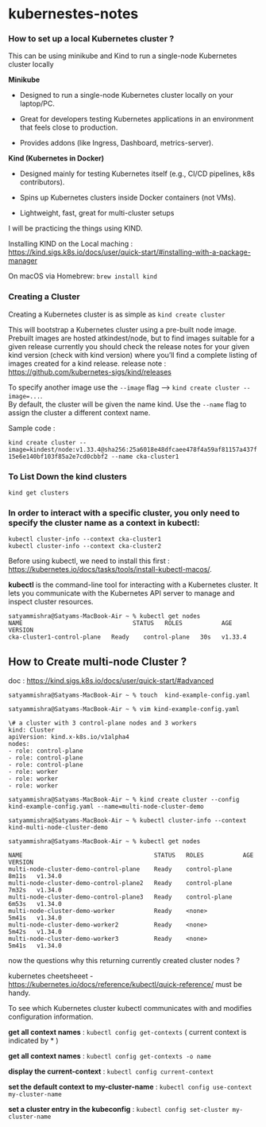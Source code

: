 # kubernestes-notes

### How to set up a local Kubernetes cluster ? 
This can be using minikube and Kind to run a single-node Kubernetes cluster locally 

**Minikube**
- Designed to run a single-node Kubernetes cluster locally on your laptop/PC.

- Great for developers testing Kubernetes applications in an environment that feels close to production.

- Provides addons (like Ingress, Dashboard, metrics-server).


**Kind (Kubernetes in Docker)**

- Designed mainly for testing Kubernetes itself (e.g., CI/CD pipelines, k8s contributors).

- Spins up Kubernetes clusters inside Docker containers (not VMs).

- Lightweight, fast, great for multi-cluster setups


I will be practicing the things using KIND. 

Installing KIND on the Local maching : https://kind.sigs.k8s.io/docs/user/quick-start/#installing-with-a-package-manager

On macOS via Homebrew: ```brew install kind```

### Creating a Cluster

Creating a Kubernetes cluster is as simple as ```kind create cluster```

This will bootstrap a Kubernetes cluster using a pre-built node image.
Prebuilt images are hosted atkindest/node, but to find images suitable for a given release currently you should check the release notes for your given kind version (check with kind version) where you’ll find a complete listing of images created for a kind release.
release note : https://github.com/kubernetes-sigs/kind/releases 

To specify another image use the ```--image``` flag –> ```kind create cluster --image=...```.\
By default, the cluster will be given the name kind. Use the ```--name``` flag to assign the cluster a different context name.


Sample code :

```kind create cluster --image=kindest/node:v1.33.4@sha256:25a6018e48dfcaee478f4a59af81157a437f15e6e140bf103f85a2e7cd0cbbf2 --name cka-cluster1```

### To List Down the kind clusters 

```kind get clusters```

### In order to interact with a specific cluster, you only need to specify the cluster name as a context in kubectl: 

```kubectl cluster-info --context cka-cluster1```\
```kubectl cluster-info --context cka-cluster2```

Before using kubectl, we need to install this first : https://kubernetes.io/docs/tasks/tools/install-kubectl-macos/.

**kubectl**  is the command-line tool for interacting with a Kubernetes cluster. It lets you communicate with the Kubernetes API server to manage and inspect cluster resources.

```
satyammishra@Satyams-MacBook-Air ~ % kubectl get nodes
NAME                               STATUS   ROLES           AGE   VERSION
cka-cluster1-control-plane   Ready    control-plane   30s   v1.33.4
```

## How to Create multi-node Cluster ? 

doc : https://kind.sigs.k8s.io/docs/user/quick-start/#advanced

```satyammishra@Satyams-MacBook-Air ~ % touch  kind-example-config.yaml```

```satyammishra@Satyams-MacBook-Air ~ % vim kind-example-config.yaml```

```
\# a cluster with 3 control-plane nodes and 3 workers
kind: Cluster
apiVersion: kind.x-k8s.io/v1alpha4
nodes:
- role: control-plane
- role: control-plane
- role: control-plane
- role: worker
- role: worker
- role: worker
```

```satyammishra@Satyams-MacBook-Air ~ % kind create cluster --config kind-example-config.yaml --name=multi-node-cluster-demo```

```satyammishra@Satyams-MacBook-Air ~ % kubectl cluster-info --context kind-multi-node-cluster-demo```

```satyammishra@Satyams-MacBook-Air ~ % kubectl get nodes```

```
NAME                                     STATUS   ROLES           AGE     VERSION
multi-node-cluster-demo-control-plane    Ready    control-plane   8m11s   v1.34.0
multi-node-cluster-demo-control-plane2   Ready    control-plane   7m32s   v1.34.0
multi-node-cluster-demo-control-plane3   Ready    control-plane   6m53s   v1.34.0
multi-node-cluster-demo-worker           Ready    <none>          5m41s   v1.34.0
multi-node-cluster-demo-worker2          Ready    <none>          5m42s   v1.34.0
multi-node-cluster-demo-worker3          Ready    <none>          5m41s   v1.34.0
```

now the questions why this returning currently created cluster nodes ? 

kubernetes cheetsheeet - https://kubernetes.io/docs/reference/kubectl/quick-reference/ must be handy.

To see which Kubernetes cluster kubectl communicates with and modifies configuration information.

**get all context names** :  ```kubectl config get-contexts``` ( current context is indicated by * ) 

**get all context names** : ```kubectl config get-contexts -o name```

**display the current-context** : ```kubectl config current-context```

**set the default context to my-cluster-name** : ```kubectl config use-context my-cluster-name```

**set a cluster entry in the kubeconfig** : ```kubectl config set-cluster my-cluster-name```
 












